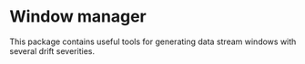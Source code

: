 # Window manager
This package contains useful tools for generating data stream windows with several drift severities.